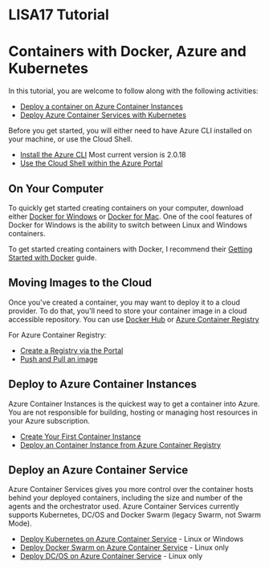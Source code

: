 # LISA17 Tutorial
# Containers with Docker, Azure and Kubernetes

In this tutorial, you are welcome to follow along with the following activities:

* [Deploy a container on Azure Container Instances](https://github.com/techbunny/LISA17/blob/master/articles/container-instances/container-instances-quickstart.md)
* [Deploy Azure Container Services with Kubernetes](https://github.com/techbunny/LISA17/blob/master/articles/container-services/kubernetes/container-service-kubernetes-walkthrough.md)

Before you get started, you will either need to have Azure CLI installed on your machine, or use the Cloud Shell.

* [Install the Azure CLI](https://docs.microsoft.com/en-us/cli/azure/install-azure-cli?view=azure-cli-latest)
Most current version is 2.0.18
* [Use the Cloud Shell within the Azure Portal](https://github.com/techbunny/LISA17/blob/master/includes/cloud-shell-try-it.md)

## On Your Computer

To quickly get started creating containers on your computer, download either [Docker for Windows](https://www.docker.com/docker-windows) or [Docker for Mac](https://www.docker.com/docker-mac). One of the cool features of Docker for Windows is the ability to switch between Linux and Windows containers. 

To get started creating containers with Docker, I recommend their [Getting Started with Docker](https://docs.docker.com/get-started/) guide.

## Moving Images to the Cloud

Once you've created a container, you may want to deploy it to a cloud provider. To do that, you'll need to store your container image in a cloud accessible repository.  You can use [Docker Hub](https://hub.docker.com/) or [Azure Container Registry](https://docs.microsoft.com/en-us/azure/container-registry/container-registry-intro)

For Azure Container Registry:

* [Create a Registry via the Portal](https://docs.microsoft.com/en-us/azure/container-registry/container-registry-get-started-portal)
* [Push and Pull an image](https://docs.microsoft.com/en-us/azure/container-registry/container-registry-get-started-docker-cli)

## Deploy to Azure Container Instances

Azure Container Instances is the quickest way to get a container into Azure. You are not responsible for building, hosting or managing host resources in your Azure subscription. 

* [Create Your First Container Instance](https://docs.microsoft.com/en-us/azure/container-instances/container-instances-quickstart)
* [Deploy an Container Instance from Azure Container Registry](https://docs.microsoft.com/en-us/azure/container-instances/container-instances-using-azure-container-registry)

## Deploy an Azure Container Service

Azure Container Services gives you more control over the container hosts behind your deployed containers, including the size and number of the agents and the orchestrator used. Azure Container Services currently supports Kubernetes, DC/OS and Docker Swarm (legacy Swarm, not Swarm Mode).

* [Deploy Kubernetes on Azure Container Service](https://docs.microsoft.com/en-us/azure/container-service/kubernetes/container-service-kubernetes-walkthrough) - Linux or Windows
* [Deploy Docker Swarm on Azure Container Service](https://docs.microsoft.com/en-us/azure/container-service/dcos-swarm/container-service-swarm-walkthrough) - Linux only
* [Deploy DC/OS on Azure Container Service](https://docs.microsoft.com/en-us/azure/container-service/dcos-swarm/container-service-dcos-quickstart) - Linux only


